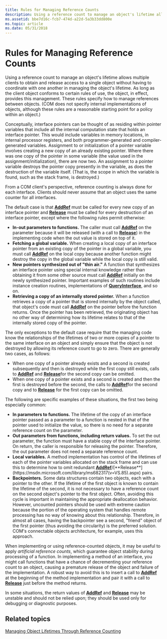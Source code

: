 ```yaml
---
title: Rules for Managing Reference Counts
description: Using a reference count to manage an object's lifetime allows multiple clients to obtain and release access to a single object without having to coordinate with one another in managing the object's lifetime.
ms.assetid: bbe7d16c-fcb7-474d-a22d-5a3b33dd800e
ms.topic: article
ms.date: 05/31/2018
---
```


# Rules for Managing Reference Counts

Using a reference count to manage an object's lifetime allows multiple clients to obtain and release access to a single object without having to coordinate with one another in managing the object's lifetime. As long as the client object conforms to certain rules of use, the object, in effect, provides this management. These rules specify how to manage references between objects. (COM does not specify internal implementations of objects, although these rules are a reasonable starting point for a policy within an object.)

Conceptually, interface pointers can be thought of as residing within pointer variables that include all the internal computation state that holds an interface pointer. This would include variables in memory locations, in internal processor registers, and both programmer-generated and compiler-generated variables. Assignment to or initialization of a pointer variable involves creating a new copy of an already existing pointer. Where there was one copy of the pointer in some variable (the value used in the assignment/initialization), there are now two. An assignment to a pointer variable destroys the pointer copy presently in the variable, as does the destruction of the variable itself. (That is, the scope in which the variable is found, such as the stack frame, is destroyed.)

From a COM client's perspective, reference counting is always done for each interface. Clients should never assume that an object uses the same counter for all interfaces.

The default case is that [**AddRef**](https://msdn.microsoft.com/library/ms691379(v=VS.85).aspx) must be called for every new copy of an interface pointer and [**Release**](https://msdn.microsoft.com/library/ms682317(v=VS.85).aspx) must be called for every destruction of an interface pointer, except where the following rules permit otherwise:

-   **In-out parameters to functions.** The caller must call [**AddRef**](https://msdn.microsoft.com/library/ms691379(v=VS.85).aspx) on the parameter because it will be released (with a call to [**Release**](https://msdn.microsoft.com/library/ms682317(v=VS.85).aspx)) in the implementing code when the out value is stored on top of it.
-   **Fetching a global variable.** When creating a local copy of an interface pointer from an existing copy of the pointer in a global variable, you must call [**AddRef**](https://msdn.microsoft.com/library/ms691379(v=VS.85).aspx) on the local copy because another function might destroy the copy in the global variable while the local copy is still valid.
-   **New pointers synthesized out of "thin air."** A function that synthesizes an interface pointer using special internal knowledge rather than obtaining it from some other source must call [**AddRef**](https://msdn.microsoft.com/library/ms691379(v=VS.85).aspx) initially on the newly synthesized pointer. Important examples of such routines include instance creation routines, implementations of [**QueryInterface**](/windows/desktop/api/Unknwn/nf-unknwn-iunknown-queryinterface(q)), and so on.
-   **Retrieving a copy of an internally stored pointer.** When a function retrieves a copy of a pointer that is stored internally by the object called, that object's code must call [**AddRef**](https://msdn.microsoft.com/library/ms691379(v=VS.85).aspx) on the pointer before the function returns. Once the pointer has been retrieved, the originating object has no other way of determining how its lifetime relates to that of the internally stored copy of the pointer.

The only exceptions to the default case require that the managing code know the relationships of the lifetimes of two or more copies of a pointer to the same interface on an object and simply ensure that the object is not destroyed by allowing its reference count to go to zero. There are generally two cases, as follows:

-   When one copy of a pointer already exists and a second is created subsequently and then is destroyed while the first copy still exists, calls to [**AddRef**](https://msdn.microsoft.com/library/ms691379(v=VS.85).aspx) and [**Release**](https://msdn.microsoft.com/library/ms682317(v=VS.85).aspx)for the second copy can be omitted.
-   When one copy of a pointer exists and a second is created and then the first is destroyed before the second, the calls to [**AddRef**](https://msdn.microsoft.com/library/ms691379(v=VS.85).aspx)for the second copy and to [**Release**](https://msdn.microsoft.com/library/ms682317(v=VS.85).aspx) for the first copy can be omitted.

The following are specific examples of these situations, the first two being especially common:

-   **In parameters to functions.** The lifetime of the copy of an interface pointer passed as a parameter to a function is nested in that of the pointer used to initialize the value, so there is no need for a separate reference count on the parameter.
-   **Out parameters from functions, including return values.** To set the out parameter, the function must have a stable copy of the interface pointer. On return, the caller is responsible for releasing the pointer. Therefore, the out parameter does not need a separate reference count.
-   **Local variables.** A method implementation has control of the lifetimes of each of the pointer variables allocated on the stack frame and can use this to determine how to omit redundant [**AddRef**](https://msdn.microsoft.com/library/ms691379(v=VS.85).aspx)/[**Release**](https://msdn.microsoft.com/library/ms682317(v=VS.85).aspx) pairs.
-   **Backpointers.** Some data structures contain two objects, each with a pointer to the other. If the lifetime of the first object is known to contain the lifetime of the second, it is not necessary to have a reference count on the second object's pointer to the first object. Often, avoiding this cycle is important in maintaining the appropriate deallocation behavior. However, uncounted pointers should be used with extreme caution because the portion of the operating system that handles remote processing has no way of knowing about this relationship. Therefore, in almost all cases, having the backpointer see a second, "friend" object of the first pointer (thus avoiding the circularity) is the preferred solution. COM's connectable objects architecture, for example, uses this approach.

When implementing or using reference-counted objects, it may be useful to apply *artificial reference counts*, which guarantee object stability during processing of a function. In implementing a method of an interface, you might call functions that have a chance of decrementing your reference count to an object, causing a premature release of the object and failure of the implementation. A robust way to avoid this is to insert a call to [**AddRef**](https://msdn.microsoft.com/library/ms691379(v=VS.85).aspx) at the beginning of the method implementation and pair it with a call to [**Release**](https://msdn.microsoft.com/library/ms682317(v=VS.85).aspx) just before the method returns.

In some situations, the return values of [**AddRef**](https://msdn.microsoft.com/library/ms691379(v=VS.85).aspx) and [**Release**](https://msdn.microsoft.com/library/ms682317(v=VS.85).aspx) may be unstable and should not be relied upon; they should be used only for debugging or diagnostic purposes.

## Related topics

<dl> <dt>

[Managing Object Lifetimes Through Reference Counting](managing-object-lifetimes-through-reference-counting.md)
</dt> </dl>

 

 





